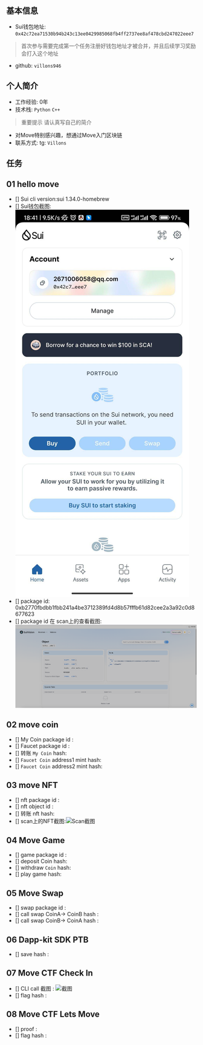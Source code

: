 ## 基本信息
- Sui钱包地址: `0x42c72ea71530b94b243c13ee0429985068fb4ff2737ee8af478cbd247022eee7`
> 首次参与需要完成第一个任务注册好钱包地址才被合并，并且后续学习奖励会打入这个地址
- github: `villons946`

## 个人简介
- 工作经验: 0年
- 技术栈: `Python` `C++`
> 重要提示 请认真写自己的简介
- 对Move特别感兴趣，想通过Move入门区块链
- 联系方式: tg: `Villons` 

## 任务

##   01 hello move  
- [] Sui cli version:sui 1.34.0-homebrew
- [] Sui钱包截图: ![Sui钱包截图](./images/a.jpg)
- [] package id: 0xb2770fbdbb1fbb241a4be3712389fd4d8b57fffb61d82cee2a3a92c0d8677623
- [] package id 在 scan上的查看截图:![Scan截图](./images/b.png)

##   02 move coin
- [] My Coin package id : 
- [] Faucet package id : 
- [] 转账 `My Coin` hash:
- [] `Faucet Coin` address1 mint hash:
- [] `Faucet Coin` address2 mint hash:

##   03 move NFT
- [] nft package id :
- [] nft object id : 
- [] 转账 nft  hash:
- [] scan上的NFT截图:![Scan截图](./images/你的图片地址)

##   04 Move Game
- [] game package id :
- [] deposit Coin hash:
- [] withdraw `Coin` hash:
- [] play game hash:

##   05 Move Swap
- [] swap package id :
- [] call swap CoinA-> CoinB  hash :
- [] call swap CoinB-> CoinA  hash :

##   06 Dapp-kit SDK PTB
- [] save hash :

##   07 Move CTF Check In
- [] CLI call 截图 : ![截图](./images/你的图片地址)
- [] flag hash :

##   08 Move CTF Lets Move
- [] proof : 
- [] flag hash :
